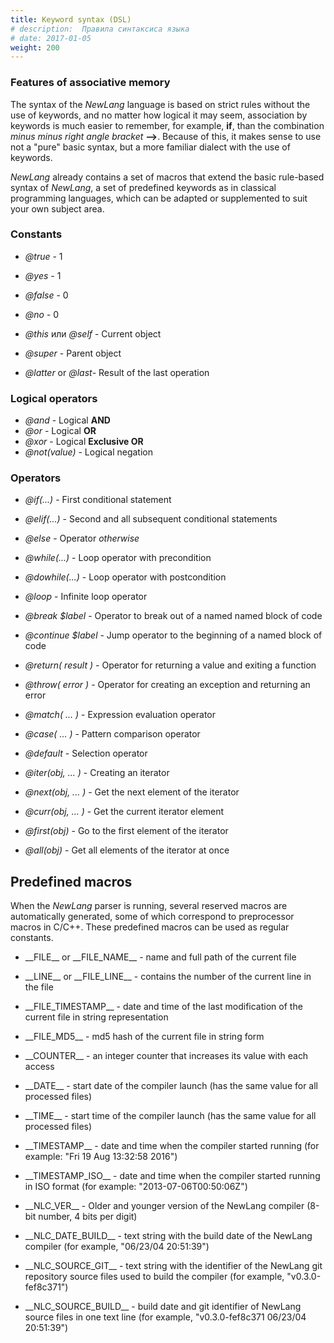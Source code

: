```yaml
---
title: Keyword syntax (DSL)
# description:  Правила синтаксиса языка
# date: 2017-01-05
weight: 200
---
```



### Features of associative memory
The syntax of the *NewLang* language is based on strict rules without the use of keywords,
and no matter how logical it may seem, association by keywords is much easier to remember, for example, **if**,
than the combination *minus minus right angle bracket* **-->**. 
Because of this, it makes sense to use not a "pure" basic syntax, but a more familiar dialect with the use of keywords.

*NewLang* already contains a set of macros that extend the basic rule-based syntax of *NewLang*,
a set of predefined keywords as in classical programming languages,
which can be adapted or supplemented to suit your own subject area.

### Constants
- *@true* - 1
- *@yes*  - 1
- *@false* - 0
- *@no* - 0

- *@this* или *@self* - Current object
- *@super* - Parent object
- *@latter* or *@last*- Result of the last operation

### Logical operators

- *@and* - Logical **AND**
- *@or* - Logical **OR**
- *@xor* - Logical **Exclusive OR**
- *@not(value)* - Logical negation


### Operators
- *@if(...)* - First conditional statement
- *@elif(...)* - Second and all subsequent conditional statements
- *@else* - Operator *otherwise*

- *@while(...)* - Loop operator with precondition
- *@dowhile(...)* - Loop operator with postcondition
- *@loop* - Infinite loop operator

- *@break $label* - Operator to break out of a named named block of code
- *@continue $label* - Jump operator to the beginning of a named block of code
- *@return( result )* - Operator for returning a value and exiting a function
- *@throw( error )* - Operator for creating an exception and returning an error

- *@match( ... )* - Expression evaluation operator
- *@case( ... )* - Pattern comparison operator
- *@default* - Selection operator

- *@iter(obj, ... )* - Creating an iterator
- *@next(obj, ... )* - Get the next element of the iterator
- *@curr(obj, ... )* - Get the current iterator element
- *@first(obj)* - Go to the first element of the iterator
- *@all(obj)* - Get all elements of the iterator at once


## Predefined macros

When the *NewLang* parser is running, several reserved macros are automatically generated,
some of which correspond to preprocessor macros in C/C++.
These predefined macros can be used as regular constants.

- \_\_FILE\_\_ or \_\_FILE_NAME\_\_ - name and full path of the current file
- \_\_LINE\_\_ or \_\_FILE_LINE\_\_ - contains the number of the current line in the file
- \_\_FILE_TIMESTAMP\_\_ - date and time of the last modification of the current file in string representation
- \_\_FILE_MD5\_\_ - md5 hash of the current file in string form
- \_\_COUNTER\_\_ - an integer counter that increases its value with each access


- \_\_DATE\_\_ - start date of the compiler launch (has the same value for all processed files)
- \_\_TIME\_\_ - start time of the compiler launch (has the same value for all processed files)
- \_\_TIMESTAMP\_\_ - date and time when the compiler started running (for example: "Fri 19 Aug 13:32:58 2016")
- \_\_TIMESTAMP_ISO\_\_ - date and time when the compiler started running in ISO format (for example: "2013-07-06T00:50:06Z")

- \_\_NLC_VER\_\_ - Older and younger version of the NewLang compiler (8-bit number, 4 bits per digit)
- \_\_NLC_DATE_BUILD\_\_ - text string with the build date of the NewLang compiler (for example, "06/23/04 20:51:39")
- \_\_NLC_SOURCE_GIT\_\_ - text string with the identifier of the NewLang git repository source files used to build the compiler (for example, "v0.3.0-fef8c371")
- \_\_NLC_SOURCE_BUILD\_\_ - build date and git identifier of NewLang source files in one text line (for example, "v0.3.0-fef8c371 06/23/04 20:51:39")